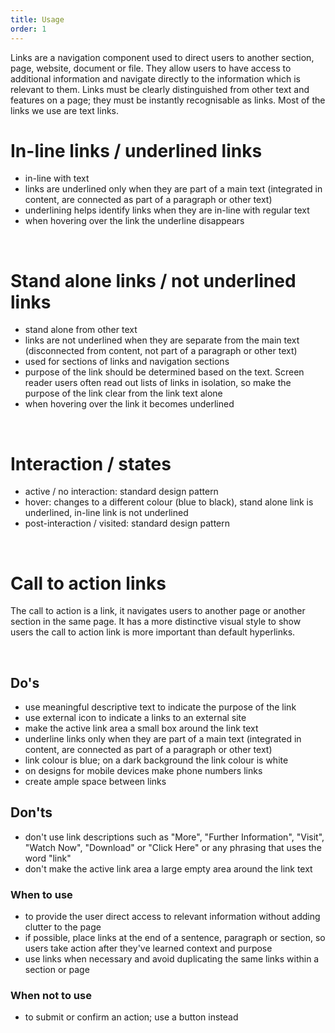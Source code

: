 ```yaml
---
title: Usage
order: 1
---
```

Links are a navigation component used to direct users to another section, page, website, document or file. They allow users to have access to additional information and navigate directly to the information which is relevant to them. Links must be clearly distinguished from other text and features on a page; they must be instantly recognisable as links. Most of the links we use are text links.

# In-line links / underlined links 

- in-line with text
- links are underlined only when they are part of a main text (integrated in content, are connected as part of a paragraph or other text)
- underlining helps identify links when they are in-line with regular text
- when hovering over the link the underline disappears

</br>

# Stand alone links / not underlined links

- stand alone from other text
- links are not underlined when they are separate from the main text (disconnected from content, not part of a paragraph or other text)
- used for sections of links and navigation sections
- purpose of the link should be determined based on the text. Screen reader users often read out lists of links in isolation, so make the purpose of the link clear from the link text alone
- when hovering over the link it becomes underlined

</br>

# Interaction / states

- active / no interaction: standard design pattern
- hover: changes to a different colour (blue to black), stand alone link is underlined, in-line link is not underlined
- post-interaction / visited: standard design pattern

</br>

# Call to action links

The call to action is a link, it navigates users to another page or another section in the same page. It has a more distinctive visual style to show users the call to action link is more important than default hyperlinks.

</br>

## Do's

- use meaningful descriptive text to indicate the purpose of the link
- use external icon to indicate a links to an external site
- make the active link area a small box around the link text
- underline links only when they are part of a main text (integrated in content, are connected as part of a paragraph or other text)
- link colour is blue; on a dark background the link colour is white
- on designs for mobile devices make phone numbers links
- create ample space between links

## Don'ts

- don't use link descriptions such as "More", "Further Information", "Visit", "Watch Now", "Download" or "Click Here" or any phrasing that uses the word "link"
- don't make the active link area a large empty area around the link text

### When to use

- to provide the user direct access to relevant information without adding clutter to the page
- if possible, place links at the end of a sentence, paragraph or section, so users take action after they've learned context and purpose
- use links when necessary and avoid duplicating the same links within a section or page

### When not to use

- to submit or confirm an action; use a button instead
